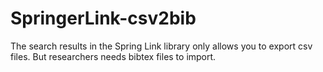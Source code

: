# SpringerLink-csv2bib
The search results in the Spring Link library only allows you to export csv files. But researchers needs bibtex files to import.
